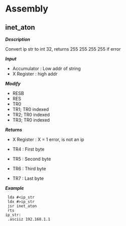 # Assembly

## inet_aton

***Description***

Convert ip str to int 32, returns 255 255 255 255 if error

***Input***

* Accumulator : Low addr of string
* X Register : high addr

***Modify***

* RESB
* RES
* TR0
* TR1; TR0 indexed
* TR2; TR0 indexed
* TR3; TR0 indexed

***Returns***

* X Register : X = 1 error, is not an ip

* TR4 : First byte

* TR5 : Second byte

* TR6 : Third byte

* TR7 : Last byte


***Example***

```ca65
 lda #<ip_str
 ldx #>ip_str
 jsr inet_aton
 rts
ip_str:
 .asciiz 192.168.1.1
```



